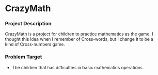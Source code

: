 # CrazyMath

### Project Description 
CrazyMath is a project for children to practice mathematics as the game. I thought this Idea when I remember of Cross-words, but I change it to be a kind of Cross-numbers game.

### Problem Target
- The children that has difficulties in basic mathematics operations.